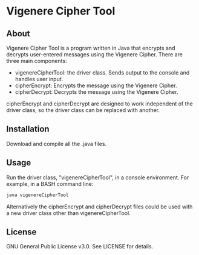 # Vigenere Cipher Tool

## About
Vigenere Cipher Tool is a program written in Java that encrypts and decrypts user-entered messages using the Vigenere Cipher. 
There are three main components:
* vigenereCipherTool: the driver class. Sends output to the console and handles user input.
* cipherEncrypt: Encrypts the message using the Vigenere Cipher.
* cipherDecrypt: Decrypts the message using the Vigenere Cipher.

cipherEncrypt and cipherDecrypt are designed to work independent of the driver class, so the driver class can be replaced with another.

## Installation

Download and compile all the .java files.

## Usage

Run the driver class, "vigenereCipherTool", in a console environment.
For example, in a BASH command line:

```bash
java vigenereCipherTool
```
Alternatively the cipherEncrypt and cipherDecrypt files could be used with a new driver class other than vigenereCipherTool.

## License
GNU General Public License v3.0. See LICENSE for details.
